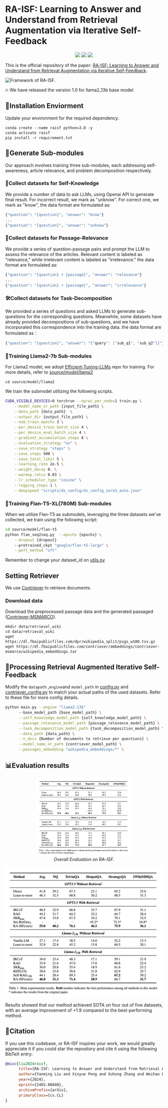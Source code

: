 # RA-ISF: Learning to Answer and Understand from Retrieval Augmentation via Iterative Self-Feedback


<p align="center">
<img src='https://img.shields.io/badge/Code%20License-Apache_2.0-green.svg'></a>
<img src='https://img.shields.io/badge/python-3.9+-blue.svg'>
<img src='https://img.shields.io/badge/Data%20License-CC%20By%20NC%204.0-red.svg'>
</p>


This is the official repository of the paper: [RA-ISF: Learning to Answer and Understand from Retrieval Augmentation via Iterative Self-Feedback](https://arxiv.org/abs/2403.06840).

![Framework of RA-ISF.](ra-isf.png)

🔥 We have released the version 1.0 for llama2_13b base model.

## 🎯Installation Enviorment

Update your environment for the required dependency. 

```shell
conda create --name raisf python=3.8 -y
conda activate raisf
pip install -r requirement.txt
```

## 📍Generate Sub-modules

Our approach involves training three sub-modules, each addressing self-awareness, article relevance, and problem decomposition respectively.

### 📍Collect datasets for Self-Knowledge

We provide a number of data to ask LLMs, using Openai API to generate final result. For incorrect result, we mark as "unknow".
For correct one, we mark as "know", the data format are formulated as:

```bash
{"question": "{question}", "answer": "know"}
...
{"question": "{question}", "answer": "unknow"}
```


### 📁Collect datasets for Passage-Relevance

We provide a series of question-passage pairs and prompt the LLM to assess the relevance of the articles. Relevant content is labeled as "relevance," while irrelevant content is labeled as "irrelevance." the data format are formulated as:

```bash
{"question": "{question} + {passage}", "answer": "relevance"}
...
{"question": "{question} + {passage}", "answer": "irrelevance"}
```


### 🛠️Collect datasets for Task-Decomposition

We provided a series of questions and asked LLMs to generate sub-questions for the corresponding questions. Meanwhile, some datasets have already provided decompositions of sub-questions, and we have incorporated this correspondence into the training data. the data format are formulated as：

```bash
{"question": "{question}", "answer": "{"query": ["sub_q1", "sub_q2"]}"}
```

### 🔹Training Llama2-7b Sub-modules

For Llama2 model, we adopt [Efficient-Tuning-LLMs](https://github.com/jianzhnie/Efficient-Tuning-LLMs/tree/main) repo for training. For more details, refer to [source/model/llama2](./source/model/llama2)

```shell
cd source/model/llama2
```

We train the submodel utilizing the following scripts.

```bash
CUDA_VISIBLE_DEVICES=0 torchrun --nproc_per_node=1 train.py \
    --model_name_or_path {input_file_path} \
    --data_path {data_path}  \
    --output_dir {output_file_path} \
    --num_train_epochs 3 \
    --per_device_train_batch_size 4 \
    --per_device_eval_batch_size 4 \
    --gradient_accumulation_steps 8 \
    --evaluation_strategy "no" \
    --save_strategy "steps" \
    --save_steps 500 \
    --save_total_limit 5 \
    --learning_rate 2e-5 \
    --weight_decay 0. \
    --warmup_ratio 0.03 \
    --lr_scheduler_type "cosine" \
    --logging_steps 1 \
    --deepspeed "scripts/ds_config/ds_config_zero3_auto.json"
```

### 🔹Training Flan-T5-XL(780M) Sub-modules

When we utilize Flan-T5 as submodels, leveraging the three datasets we've collected, we train using the following script:

```bash
cd source/model/flan-t5
python flan_seq2seq.py  --epochs {epochs} \
    --dropout {dropout}
    --pretrained_ckpt "google/flan-t5-large" \
    --peft_method "sft"
```

Remember to change your dataset_id on [utils.py](./source/model/flan-t5/utils.py)


## Setting Retriever

We use [Contriever](https://github.com/facebookresearch/contriever) to retrieve documents.

### Download data
Download the preprocessed passage data and the generated passaged ([Contriever-MSMARCO](https://huggingface.co/facebook/contriever-msmarco)). 
```
mkdir data/retrieval_wiki
cd data/retrieval_wiki
wget https://dl.fbaipublicfiles.com/dpr/wikipedia_split/psgs_w100.tsv.gz
wget https://dl.fbaipublicfiles.com/contriever/embeddings/contriever-msmarco/wikipedia_embeddings.tar
```

## 💐Processing Retrieval Augmented Iterative Self-Feedback

Modify the `datapath` ,`engine`and `model_path` in [config.py](./config.py) and [contriever_config.py](./contriever_config.py) to match your actual paths of the used datasets. Refer to these file for more config details.

```bash
python main.py --engine "llama2-13b"
      --base_model_path {base_model_path} \
      --self_knowledge_model_path {self_knowledge_model_path} \
      --passage_relevance_model_path {passage_relevance_model_path} \
      --task_decomposition_model_path {task_decomposition_model_path} \
      --data_path {data_path} \
      --n_docs {Number of documents to retrieve per questions} \
      --model_name_or_path {contriever_model_path} \
      --passages_embedding "wikipedia_embeddings/*" \
```



## 📊Evaluation results

<p align="center">
  <img src="https://github.com/OceannTwT/ra-isf/blob/main/evaluation.png" alt="Overall Evaluation on RA-ISF" style="width:60%">
  <br>
  <em>Overall Evaluation on RA-ISF.</em>
</p>

![result.png](./evaluation.png)

Results showed that our method achieved SOTA on four out of five datasets, with an average improvement of +1.9 compared to the best-performing method.

## 🔗Citation

If you use this codebase, or RA-ISF inspires your work, we would greatly appreciate it if you could star the repository and cite it using the following BibTeX entry:

```bibtex 
@misc{liu2024raisf,
      title={RA-ISF: Learning to Answer and Understand from Retrieval Augmentation via Iterative Self-Feedback}, 
      author={Yanming Liu and Xinyue Peng and Xuhong Zhang and Weihao Liu and Jianwei Yin and Jiannan Cao and Tianyu Du},
      year={2024},
      eprint={2403.06840},
      archivePrefix={arXiv},
      primaryClass={cs.CL}
}

